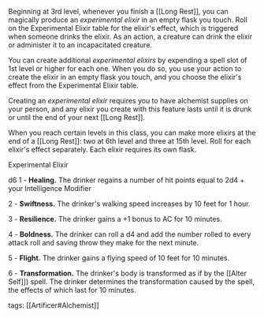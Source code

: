 Beginning at 3rd level, whenever you finish a [[Long Rest]], you can magically produce an _experimental elixir_ in an empty flask you touch. Roll on the Experimental Elixir table for the elixir's effect, which is triggered when someone drinks the elixir. As an action, a creature can drink the elixir or administer it to an incapacitated creature.

You can create additional _experimental elixirs_ by expending a spell slot of 1st level or higher for each one. When you do so, you use your action to create the elixir in an empty flask you touch, and you choose the elixir's effect from the Experimental Elixir table.

Creating an _experimental elixir_ requires you to have alchemist supplies on your person, and any elixir you create with this feature lasts until it is drunk or until the end of your next [[Long Rest]].

When you reach certain levels in this class, you can make more elixirs at the end of a [[Long Rest]]: two at 6th level and three at 15th level. Roll for each elixir's effect separately. Each elixir requires its own flask.

Experimental Elixir

d6
1 - **Healing.** The drinker regains a number of hit points equal to 2d4 + your Intelligence Modifier

2 - **Swiftness.** The drinker's walking speed increases by 10 feet for 1 hour.

3 - **Resilience.** The drinker gains a +1 bonus to AC for 10 minutes.

4 - **Boldness.** The drinker can roll a d4 and add the number rolled to every attack roll and saving throw they make for the next minute.

5 - **Flight.** The drinker gains a flying speed of 10 feet for 10 minutes.

6 - **Transformation.** The drinker's body is transformed as if by the [[Alter Self]]) spell. The drinker determines the transformation caused by the spell, the effects of which last for 10 minutes.

tags: [[Artificer#Alchemist]]